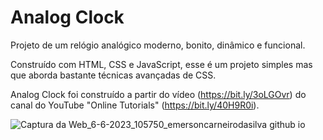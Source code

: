 # Analog Clock

Projeto de um relógio analógico moderno, bonito, dinâmico e funcional.

Construído com HTML, CSS e JavaScript, esse é um projeto simples mas que aborda bastante técnicas avançadas de CSS.

Analog Clock foi construído a partir do vídeo (https://bit.ly/3oLGOvr) do canal do YouTube "Online Tutorials" (https://bit.ly/40H9R0i).

![Captura da Web_6-6-2023_105750_emersoncarneirodasilva github io](https://github.com/emersoncarneirodasilva/analog-clock/assets/94311606/70c93f6b-2d26-4208-9eaf-230131f77d8f)
